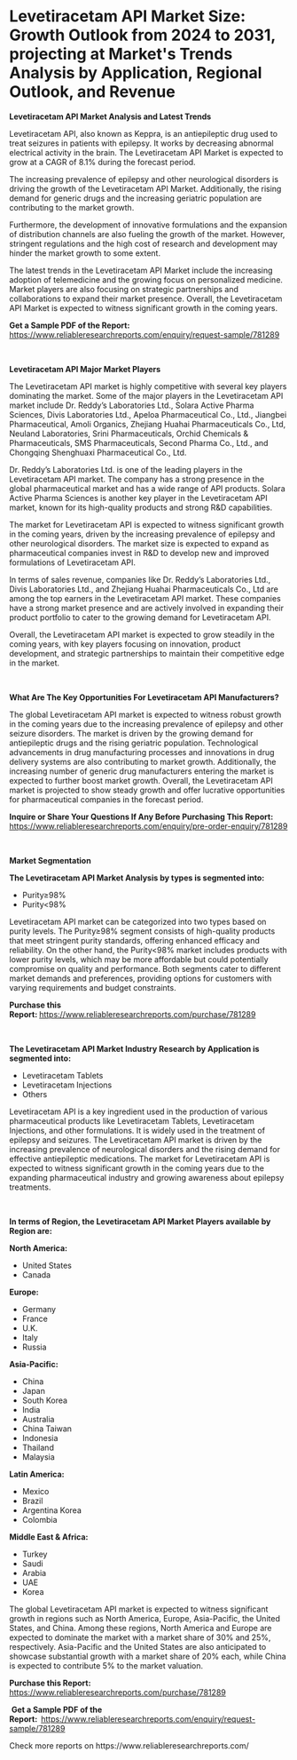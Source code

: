 <p><h1>Levetiracetam API Market Size: Growth Outlook from 2024 to 2031, projecting at Market's Trends Analysis by Application, Regional Outlook, and Revenue</h1></p><p><strong>Levetiracetam API Market Analysis and Latest Trends</strong></p>
<p><p>Levetiracetam API, also known as Keppra, is an antiepileptic drug used to treat seizures in patients with epilepsy. It works by decreasing abnormal electrical activity in the brain. The Levetiracetam API Market is expected to grow at a CAGR of 8.1% during the forecast period. </p><p>The increasing prevalence of epilepsy and other neurological disorders is driving the growth of the Levetiracetam API Market. Additionally, the rising demand for generic drugs and the increasing geriatric population are contributing to the market growth. </p><p>Furthermore, the development of innovative formulations and the expansion of distribution channels are also fueling the growth of the market. However, stringent regulations and the high cost of research and development may hinder the market growth to some extent. </p><p>The latest trends in the Levetiracetam API Market include the increasing adoption of telemedicine and the growing focus on personalized medicine. Market players are also focusing on strategic partnerships and collaborations to expand their market presence. Overall, the Levetiracetam API Market is expected to witness significant growth in the coming years.</p></p>
<p><strong>Get a Sample PDF of the Report:&nbsp;</strong> <a href="https://www.reliableresearchreports.com/enquiry/request-sample/781289">https://www.reliableresearchreports.com/enquiry/request-sample/781289</a></p>
<p>&nbsp;</p>
<p><strong>Levetiracetam API Major Market Players</strong></p>
<p><p>The Levetiracetam API market is highly competitive with several key players dominating the market. Some of the major players in the Levetiracetam API market include Dr. Reddy’s Laboratories Ltd., Solara Active Pharma Sciences, Divis Laboratories Ltd., Apeloa Pharmaceutical Co., Ltd., Jiangbei Pharmaceutical, Amoli Organics, Zhejiang Huahai Pharmaceuticals Co., Ltd, Neuland Laboratories, Srini Pharmaceuticals, Orchid Chemicals & Pharmaceuticals, SMS Pharmaceuticals, Second Pharma Co., Ltd., and Chongqing Shenghuaxi Pharmaceutical Co., Ltd.</p><p>Dr. Reddy’s Laboratories Ltd. is one of the leading players in the Levetiracetam API market. The company has a strong presence in the global pharmaceutical market and has a wide range of API products. Solara Active Pharma Sciences is another key player in the Levetiracetam API market, known for its high-quality products and strong R&D capabilities.</p><p>The market for Levetiracetam API is expected to witness significant growth in the coming years, driven by the increasing prevalence of epilepsy and other neurological disorders. The market size is expected to expand as pharmaceutical companies invest in R&D to develop new and improved formulations of Levetiracetam API.</p><p>In terms of sales revenue, companies like Dr. Reddy’s Laboratories Ltd., Divis Laboratories Ltd., and Zhejiang Huahai Pharmaceuticals Co., Ltd are among the top earners in the Levetiracetam API market. These companies have a strong market presence and are actively involved in expanding their product portfolio to cater to the growing demand for Levetiracetam API.</p><p>Overall, the Levetiracetam API market is expected to grow steadily in the coming years, with key players focusing on innovation, product development, and strategic partnerships to maintain their competitive edge in the market.</p></p>
<p>&nbsp;</p>
<p><strong>What Are The Key Opportunities For Levetiracetam API Manufacturers?</strong></p>
<p><p>The global Levetiracetam API market is expected to witness robust growth in the coming years due to the increasing prevalence of epilepsy and other seizure disorders. The market is driven by the growing demand for antiepileptic drugs and the rising geriatric population. Technological advancements in drug manufacturing processes and innovations in drug delivery systems are also contributing to market growth. Additionally, the increasing number of generic drug manufacturers entering the market is expected to further boost market growth. Overall, the Levetiracetam API market is projected to show steady growth and offer lucrative opportunities for pharmaceutical companies in the forecast period.</p></p>
<p><strong>Inquire or Share Your Questions If Any Before Purchasing This Report:</strong> <a href="https://www.reliableresearchreports.com/enquiry/pre-order-enquiry/781289">https://www.reliableresearchreports.com/enquiry/pre-order-enquiry/781289</a></p>
<p>&nbsp;</p>
<p><strong>Market Segmentation</strong></p>
<p><strong>The Levetiracetam API Market Analysis by types is segmented into:</strong></p>
<p><ul><li>Purity≥98%</li><li>Purity<98%</li></ul></p>
<p><p>Levetiracetam API market can be categorized into two types based on purity levels. The Purity≥98% segment consists of high-quality products that meet stringent purity standards, offering enhanced efficacy and reliability. On the other hand, the Purity<98% market includes products with lower purity levels, which may be more affordable but could potentially compromise on quality and performance. Both segments cater to different market demands and preferences, providing options for customers with varying requirements and budget constraints.</p></p>
<p><strong>Purchase this Report:&nbsp;</strong><a href="https://www.reliableresearchreports.com/purchase/781289">https://www.reliableresearchreports.com/purchase/781289</a></p>
<p>&nbsp;</p>
<p><strong>The Levetiracetam API Market Industry Research by Application is segmented into:</strong></p>
<p><ul><li>Levetiracetam Tablets</li><li>Levetiracetam Injections</li><li>Others</li></ul></p>
<p><p>Levetiracetam API is a key ingredient used in the production of various pharmaceutical products like Levetiracetam Tablets, Levetiracetam Injections, and other formulations. It is widely used in the treatment of epilepsy and seizures. The Levetiracetam API market is driven by the increasing prevalence of neurological disorders and the rising demand for effective antiepileptic medications. The market for Levetiracetam API is expected to witness significant growth in the coming years due to the expanding pharmaceutical industry and growing awareness about epilepsy treatments.</p></p>
<p>&nbsp;</p>
<p><strong>In terms of Region, the Levetiracetam API Market Players available by Region are:</strong></p>
<p>
    <p> <strong> North America: </strong>
        <ul>
            <li>United States</li>
            <li>Canada</li>
        </ul>
        </p> 
    <p> <strong> Europe: </strong>
        <ul>
            <li>Germany</li>
            <li>France</li>
            <li>U.K.</li>
            <li>Italy</li>
            <li>Russia</li>
        </ul>
        </p> 
    <p> <strong> Asia-Pacific: </strong>
        <ul>
            <li>China</li>
            <li>Japan</li>
            <li>South Korea</li>
            <li>India</li>
            <li>Australia</li>
            <li>China Taiwan</li>
            <li>Indonesia</li>
            <li>Thailand</li>
            <li>Malaysia</li>
        </ul>
        </p> 
    <p> <strong> Latin America: </strong>
        <ul>
            <li>Mexico</li>
            <li>Brazil</li>
            <li>Argentina Korea</li>
            <li>Colombia</li>
        </ul>
        </p> 
    <p> <strong> Middle East & Africa: </strong>
        <ul>
            <li>Turkey</li>
            <li>Saudi</li>
            <li>Arabia</li>
            <li>UAE</li>
            <li>Korea</li>
        </ul>
    </p>
    </p>
<p><p>The global Levetiracetam API market is expected to witness significant growth in regions such as North America, Europe, Asia-Pacific, the United States, and China. Among these regions, North America and Europe are expected to dominate the market with a market share of 30% and 25%, respectively. Asia-Pacific and the United States are also anticipated to showcase substantial growth with a market share of 20% each, while China is expected to contribute 5% to the market valuation.</p></p>
<p><strong>Purchase this Report: </strong><a href="https://www.reliableresearchreports.com/purchase/781289">https://www.reliableresearchreports.com/purchase/781289</a></p>
<p>&nbsp;<strong>Get a Sample PDF of the Report:&nbsp;&nbsp;</strong><a href="https://www.reliableresearchreports.com/enquiry/request-sample/781289">https://www.reliableresearchreports.com/enquiry/request-sample/781289</a></p>
<p><strong></strong></p>
<p>Check more reports on https://www.reliableresearchreports.com/</p>